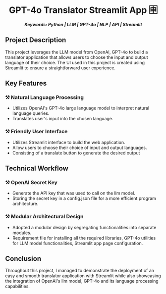 <h1 align="center"> GPT-4o Translator Streamlit App 🈸</h1>
<h5 align="center">Keywords: Python | LLM | GPT-4o | NLP | API | Streamlit</h5>
<h2>Project Description</h2>
This project leverages the LLM model from OpenAI, GPT-4o to build a translator application that allows users to choose the input and output language of their choice. The UI used in this project is created using Streamlit to ensure a straightforward user experience. 
<h2>Key Features</h2>
<h3>⚒️ Natural Language Processing</h3>
<ul>
 <li> Utilizes OpenAI's GPT-4o large language model to interpret natural language queries. </li>
 <li> Translates user's input into the chosen language. </li>
</ul>
<h3>⚒️ Friendly User Interface</h3>
<ul>
  <li> Utilizes Streamlit interface to build the web application.</li>
  <li> Allow users to choose their choice of input and output languages.</li>
  <li> Consisting of a translate button to generate the desired output</li>
</ul>
<h2>Technical Workflow</h2>
<h3>⚒️ OpenAI Secret Key</h3>
<ul>
  <li> Generate the API key that was used to call on the llm model.</li>
  <li> Storing the secret key in a config.json file for a more efficient program architecture.</li>
</ul>
<h3>⚒️ Modular Architectural Design</h3>
<ul>
  <li> Adopted a modular design by segregating functionalities into separate modules.</li>
  <li> Requirement file for installing all the required libraries, GPT-4o utilities for LLM model functionalities, Streamlit app page configuration.</li>
</ul>
<h2>Conclusion</h2>
Throughout this project, I managed to demonstrate the deployment of an easy and smooth translator application with Streamlit while also showcasing the integration of OpenAI's llm model, GPT-4o and its language processing capabilities. 
